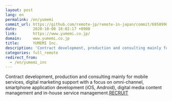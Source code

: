 ```yaml
---
layout: post
lang: en
permalink: /en/yumemi
commit_url: https://github.com/remote-jp/remote-in-japan/commit/69589901188e463aed8ce9646957038221fd17e7
date:       2020-10-08 18:02:17 +0900
link:       https://www.yumemi.co.jp/
domain:     www.yumemi.co.jp
title:      YUMEMI Inc.
description: 'Contract development, production and consulting mainly for mobile services, digital marketing support with a focus on omni-channel, smartphone application development (iOS, Android), digital media content management and in-house service management.RECRUIT'
categories: full_remote
redirect_from:
  - /en/yumemi_inc
---
```


<p>Contract development, production and consulting mainly for mobile services, digital marketing support with a focus on omni-channel, smartphone application development (iOS, Android), digital media content management and in-house service management.<a href="https://www.yumemi.co.jp/?filter=recruit">RECRUIT</a></p>
